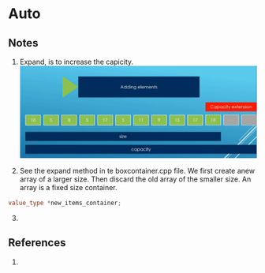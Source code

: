 # Auto

## Notes
1. Expand, is to increase the capicity. 
![Size and Capicity](50_50_SizeAndCapicity_Adding_Items.jpg)

2. See the expand method in te boxcontainer.cpp file. We first create anew array of a larger size. Then discard the old array of the smaller size. An array is a fixed size container. 

```cpp
value_type *new_items_container;
```

3. 

## References

1. 

